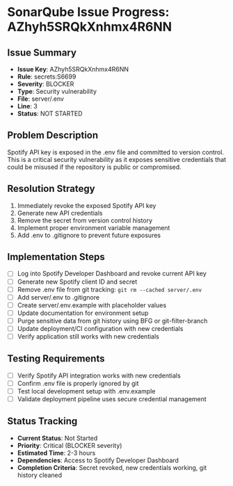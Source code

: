 # SonarQube Issue Progress: AZhyh5SRQkXnhmx4R6NN

## Issue Summary
- **Issue Key**: AZhyh5SRQkXnhmx4R6NN
- **Rule**: secrets:S6699
- **Severity**: BLOCKER
- **Type**: Security vulnerability
- **File**: server/.env
- **Line**: 3
- **Status**: NOT STARTED

## Problem Description
Spotify API key is exposed in the .env file and committed to version control. This is a critical security vulnerability as it exposes sensitive credentials that could be misused if the repository is public or compromised.

## Resolution Strategy
1. Immediately revoke the exposed Spotify API key
2. Generate new API credentials
3. Remove the secret from version control history
4. Implement proper environment variable management
5. Add .env to .gitignore to prevent future exposures

## Implementation Steps
- [ ] Log into Spotify Developer Dashboard and revoke current API key
- [ ] Generate new Spotify client ID and secret
- [ ] Remove .env file from git tracking: `git rm --cached server/.env`
- [ ] Add server/.env to .gitignore
- [ ] Create server/.env.example with placeholder values
- [ ] Update documentation for environment setup
- [ ] Purge sensitive data from git history using BFG or git-filter-branch
- [ ] Update deployment/CI configuration with new credentials
- [ ] Verify application still works with new credentials

## Testing Requirements
- [ ] Verify Spotify API integration works with new credentials
- [ ] Confirm .env file is properly ignored by git
- [ ] Test local development setup with .env.example
- [ ] Validate deployment pipeline uses secure credential management

## Status Tracking
- **Current Status**: Not Started
- **Priority**: Critical (BLOCKER severity)
- **Estimated Time**: 2-3 hours
- **Dependencies**: Access to Spotify Developer Dashboard
- **Completion Criteria**: Secret revoked, new credentials working, git history cleaned
